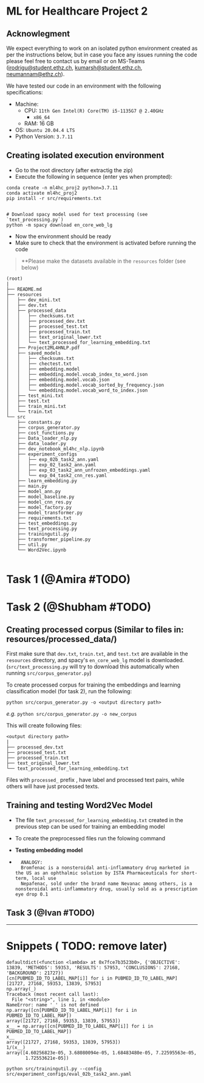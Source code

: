 # ML for Healthcare Project 2

## Acknowlegment
We expect everything to work on an isolated python environment created 
as per the instructions below, but in case you face any issues running
the code please feel free to contact us by email or on MS-Teams 
(irodrigu@student.ethz.ch, kumarsh@student.ethz.ch, neumannam@ethz.ch).

We have tested our code in an environment with the following specifications:
- Machine:
    - CPU: `11th Gen Intel(R) Core(TM) i5-1135G7 @ 2.40GHz`
        - `x86_64 ` 
    - RAM: 16 GB
- OS: `Ubuntu 20.04.4 LTS`
- Python Version: `3.7.11`
## Creating isolated execution environment
- Go to the root directory (after extractig the zip)
- Execute the following in sequence (enter yes when prompted):
```
conda create -n ml4hc_proj2 python=3.7.11
conda activate ml4hc_proj2
pip install -r src/requirements.txt 


# Download spacy model used for text processing (see `text_processing.py`)
python -m spacy download en_core_web_lg
```
- Now the environment should be ready
- Make sure to check that the environment is activated before running the code


> **Please make the datasets available in the `resources` folder (see below)
```
(root)
|
├── README.md
├── resources
│   ├── dev_mini.txt
│   ├── dev.txt
│   ├── processed_data
│   │   ├── checksums.txt
│   │   ├── processed_dev.txt
│   │   ├── processed_test.txt
│   │   ├── processed_train.txt
│   │   ├── text_original_lower.txt
│   │   └── text_processed_for_learning_embedding.txt
│   ├── Project2ML4HNLP.pdf
│   ├── saved_models
│   │   ├── checksums.txt
│   │   ├── chectest.txt
│   │   ├── embedding.model
│   │   ├── embedding.model.vocab_index_to_word.json
│   │   ├── embedding.model.vocab.json
│   │   ├── embedding.model.vocab_sorted_by_frequency.json
│   │   └── embedding.model.vocab_word_to_index.json
│   ├── test_mini.txt
│   ├── test.txt
│   ├── train_mini.txt
│   └── train.txt
└── src
    ├── constants.py
    ├── corpus_generator.py
    ├── cost_functions.py
    ├── Data_loader_nlp.py
    ├── data_loader.py
    ├── dev_notebook_ml4hc_nlp.ipynb
    ├── experiment_configs
    │   ├── exp_02b_task2_ann.yaml
    │   ├── exp_02_task2_ann.yaml
    │   ├── exp_03_task2_ann_unfrozen_embeddings.yaml
    │   └── exp_04_task2_cnn_res.yaml
    ├── learn_embedding.py
    ├── main.py
    ├── model_ann.py
    ├── model_baseline.py
    ├── model_cnn_res.py
    ├── model_factory.py
    ├── model_transformer.py
    ├── requirements.txt
    ├── test_embeddings.py
    ├── text_processing.py
    ├── trainingutil.py
    ├── transformer_pipeline.py
    ├── util.py
    └── Word2Vec.ipynb


```


# Task 1 (@Amira #TODO)


# Task 2 (@Shubham #TODO)


## Creating processed corpus (Similar to files in: resources/processed_data/)

First make sure that `dev.txt`, `train.txt`, and `test.txt` are available in 
the `resources` directory, and spacy's `en_core_web_lg` model is downloaded.
(`src/text_processing.py` will try to download this automatically when running
 `src/corpus_generator.py`)

  
To create processed corpus for training the embeddings and learning classification
model (for task 2), run the following:
```
python src/corpus_generator.py -o <output directory path>
```
_e.g._ `python src/corpus_generator.py -o new_corpus`

This will create following files:
```
<output directory path>
|
├── processed_dev.txt
├── processed_test.txt
├── processed_train.txt
├── text_original_lower.txt
└── text_processed_for_learning_embedding.txt
```

Files with `processed_` prefix , have label and processed text pairs, while others will have just processed texts.

## Training and testing Word2Vec Model

- The file `text_processed_for_learning_embedding.txt` created in the previous 
step can be used for training an embedding model

- To create the preprocessed files run the folowing command


- **Testing embedding model**
- ```
    ANALOGY:
    Bromfenac is a nonsteroidal anti-inflammatory drug marketed in the US as an ophthalmic solution by ISTA Pharmaceuticals for short-term, local use
    Nepafenac, sold under the brand name Nevanac among others, is a nonsteroidal anti-inflammatory drug, usually sold as a prescription eye drop 0.1
    ```




## Task 3 (@Ivan #TODO)





----

# Snippets ( TODO: remove later)
```
defaultdict(<function <lambda> at 0x7fce7b3523b0>, {'OBJECTIVE': 13839, 'METHODS': 59353, 'RESULTS': 57953, 'CONCLUSIONS': 27168, 'BACKGROUND': 21727})
[cn[PUBMED_ID_TO_LABEL_MAP[i]] for i in PUBMED_ID_TO_LABEL_MAP]
[21727, 27168, 59353, 13839, 57953]
np.array(_)
Traceback (most recent call last):
  File "<string>", line 1, in <module>
NameError: name '_' is not defined
np.array([cn[PUBMED_ID_TO_LABEL_MAP[i]] for i in PUBMED_ID_TO_LABEL_MAP])
array([21727, 27168, 59353, 13839, 57953])
x__ = np.array([cn[PUBMED_ID_TO_LABEL_MAP[i]] for i in PUBMED_ID_TO_LABEL_MAP])
x__
array([21727, 27168, 59353, 13839, 57953])
1/(x__)
array([4.60256823e-05, 3.68080094e-05, 1.68483480e-05, 7.22595563e-05,
       1.72553621e-05])
```

```
python src/trainingutil.py --config src/experiment_configs/eval_02b_task2_ann.yaml
```